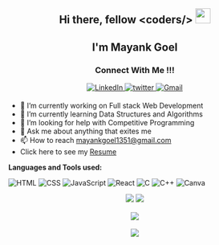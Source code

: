 <h2 align="center">Hi there, fellow &#60coders/&#62  <img src="https://raw.githubusercontent.com/MartinHeinz/MartinHeinz/master/wave.gif" width="30px"> </h2>

<h2 align="center">I'm Mayank Goel </h2>
<h3 align="center">Connect With Me !!! </h3> 
<p align="center">
<!--   <a href="https://github.com/yellowberard" target="_blank">
  <img src=https://img.shields.io/badge/github-%2324292e.svg?&style=for-the-badge&logo=github&logoColor=white alt=github style="margin-bottom: 5px;" />
  </a> -->
  <a href="https://www.linkedin.com/in/mayank-goel-55a299200/" target="_blank">
  <img alt="LinkedIn" src="https://img.shields.io/badge/linkedin%20-%230077B5.svg?&style=for-the-badge&logo=linkedin&logoColor=white"/>
  </a>
  <a href="https://twitter.com/mayank_235" target="_blank">
  <img src=https://img.shields.io/badge/twitter-%2300acee.svg?&style=for-the-badge&logo=twitter&logoColor=white alt=twitter style="margin-bottom: 5px;" />
  </a>
  <a href="mailto:mayankgoel1351@gmail.com">
  <img alt="Gmail" src="https://img.shields.io/badge/Gmail-D14836?style=for-the-badge&logo=gmail&logoColor=white" /> 
  </a>
</p> 



- 🔭 I’m currently working on Full stack Web Development
- 🌱 I’m currently learning Data Structures and Algorithms
- 🤔 I’m looking for help with Competitive Programming
- 💬 Ask me about anything that exites me
- 📫 How to reach mayankgoel1351@gmail.com
- Click here to see my <a href = "https://drive.google.com/file/d/1Asb9sqX4BL2SwUD44Dek3WZUVovZCp3U/view?usp=sharing"> Resume</a>


<strong>Languages and Tools used: </strong>

![HTML](https://img.shields.io/badge/-HTML-E34F26?logo=html5&logoColor=white&style=for-the-badge)
![CSS](https://img.shields.io/badge/-CSS-1572B6?logo=css3&logoColor=white&style=for-the-badge)
![JavaScript](https://img.shields.io/badge/-JavaScript-F7DF1E?logo=javascript&logoColor=white&style=for-the-badge)
![React](https://img.shields.io/badge/-ReactJs-61DAFB?logo=react&logoColor=white&style=for-the-badge)
![C](https://img.shields.io/badge/-00599C?logo=c&logoColor=white&style=for-the-badge)
![C++](https://img.shields.io/badge/-++-00599C?logo=c&logoColor=white&style=for-the-badge)
![Canva](https://img.shields.io/badge/-Canva-00C4CC?logo=canva&logoColor=white&style=for-the-badge)

<p align = "center">
<img src = "https://github-readme-stats.vercel.app/api?username=yellowberard&show_icon=true&theme=dracula"/>
<img src = "https://github-readme-stats.vercel.app/api/top-langs/?username=yellowberard&theme=dracula"/> <br> <br> 
<img src="https://github-profile-summary-cards.vercel.app/api/cards/profile-details?username=yellowberard&theme=dracula" /> <br> <br>
<img src="https://github-readme-streak-stats.herokuapp.com/?user=yellowberard&theme=radical&custom_title=streak-stats&hide_border=true&layout=compact&theme=dracula" /><br>
</p>

